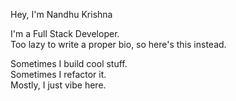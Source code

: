 Hey, I'm Nandhu Krishna

I'm a Full Stack Developer.  
Too lazy to write a proper bio, so here's this instead.

Sometimes I build cool stuff.  
Sometimes I refactor it.  
Mostly, I just vibe here.
